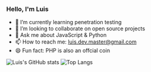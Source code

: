 ### Hello, I'm Luis

<!-- 🤔 I’m looking for help with ... -->
<!--  🔭 I’m currently working on ... -->
- 🌱 I’m currently learning penetration testing
- 👯 I’m looking to collaborate on open source projects
- 💬 Ask me about JavaScript & Python
- 📫 How to reach me: luis.dev.master@gmail.com
- 😄 Fun fact: PHP is also an offcial coin 

![Luis's GitHub stats](https://github-readme-stats.vercel.app/api?username=luislopez-dev&show_icons=true&theme=tokyonight)
![Top Langs](https://github-readme-stats.vercel.app/api/top-langs/?username=luislopez-dev&langs_count=8)



